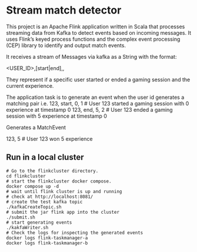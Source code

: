 # Stream match detector

This project is an Apache Flink application written in Scala that processes streaming data from Kafka
to detect events based on incoming messages. It uses Flink’s keyed process functions and 
the complex event processing (CEP) library to identify and output match events.

It receives a stream of Messages via kafka as a String with the format:

<USER_ID>,[start|end],<EXPERIENCE>,<TIMESTAMP>

They represent if a specific user started or ended a gaming session and the current experience.

The application task is to generate an event when the user id generates a matching pair i.e.
123, start, 0, 1 # User 123 started a gaming session with 0 experience at timestamp 0
123, end, 5, 2   # User 123 ended a gaming session with 5 experience at timestamp 0

Generates a MatchEvent

123, 5  # User 123 won 5 experience

## Run in a local cluster


```shell
# Go to the flinkcluster directory.
cd flinkcluster
# start the flinkcluster docker compose.
docker compose up -d
# wait until flink cluster is up and running
# check at http://localhost:8081/
# create the test kafka topic
./kafkaCreateTopic.sh
# submit the jar flink app into the cluster
./submit.sh
# start generating events
./kakfaWriter.sh
# Check the logs for inspecting the generated events
docker logs flink-taskmanager-a
docker logs flink-taskmanager-b
```
